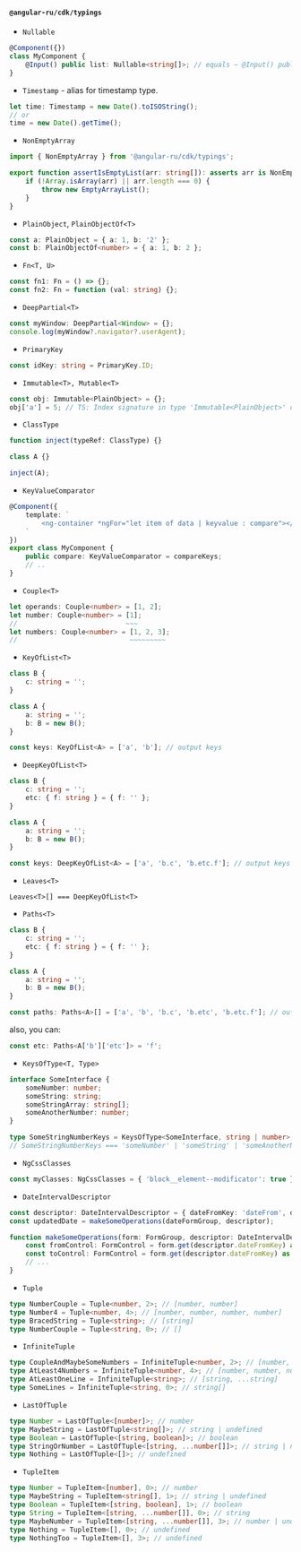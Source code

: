 #### `@angular-ru/cdk/typings`

-   `Nullable`

```typescript
@Component({})
class MyComponent {
    @Input() public list: Nullable<string[]>; // equals ~ @Input() public list: string[] | null | undefined;
}
```

-   `Timestamp` - alias for timestamp type.

```typescript
let time: Timestamp = new Date().toISOString();
// or
time = new Date().getTime();
```

-   `NonEmptyArray`

```typescript
import { NonEmptyArray } from '@angular-ru/cdk/typings';

export function assertIsEmptyList(arr: string[]): asserts arr is NonEmptyArray<string> {
    if (!Array.isArray(arr) || arr.length === 0) {
        throw new EmptyArrayList();
    }
}
```

-   `PlainObject`, `PlainObjectOf<T>`

```typescript
const a: PlainObject = { a: 1, b: '2' };
const b: PlainObjectOf<number> = { a: 1, b: 2 };
```

-   `Fn<T, U>`

```typescript
const fn1: Fn = () => {};
const fn2: Fn = function (val: string) {};
```

-   `DeepPartial<T>`

```typescript
const myWindow: DeepPartial<Window> = {};
console.log(myWindow?.navigator?.userAgent);
```

-   `PrimaryKey`

```typescript
const idKey: string = PrimaryKey.ID;
```

-   `Immutable<T>, Mutable<T>`

```typescript
const obj: Immutable<PlainObject> = {};
obj['a'] = 5; // TS: Index signature in type 'Immutable<PlainObject>' only permits reading
```

-   `ClassType`

```typescript
function inject(typeRef: ClassType) {}

class A {}

inject(A);
```

-   `KeyValueComparator`

```typescript
@Component({
    template: `
        <ng-container *ngFor="let item of data | keyvalue : compare"></ng-container>
    `
})
export class MyComponent {
    public compare: KeyValueComparator = compareKeys;
    // ..
}
```

-   `Couple<T>`

```typescript
let operands: Couple<number> = [1, 2];
let number: Couple<number> = [1];
//                           ~~~
let numbers: Couple<number> = [1, 2, 3];
//                            ~~~~~~~~~
```

-   `KeyOfList<T>`

```typescript
class B {
    c: string = '';
}

class A {
    a: string = '';
    b: B = new B();
}

const keys: KeyOfList<A> = ['a', 'b']; // output keys
```

-   `DeepKeyOfList<T>`

```typescript
class B {
    c: string = '';
    etc: { f: string } = { f: '' };
}

class A {
    a: string = '';
    b: B = new B();
}

const keys: DeepKeyOfList<A> = ['a', 'b.c', 'b.etc.f']; // output keys
```

-   `Leaves<T>`

`Leaves<T>[] === DeepKeyOfList<T>`

-   `Paths<T>`

```typescript
class B {
    c: string = '';
    etc: { f: string } = { f: '' };
}

class A {
    a: string = '';
    b: B = new B();
}

const paths: Paths<A>[] = ['a', 'b', 'b.c', 'b.etc', 'b.etc.f']; // output keys
```

also, you can:

```typescript
const etc: Paths<A['b']['etc']> = 'f';
```

-   `KeysOfType<T, Type>`

```typescript
interface SomeInterface {
    someNumber: number;
    someString: string;
    someStringArray: string[];
    someAnotherNumber: number;
}

type SomeStringNumberKeys = KeysOfType<SomeInterface, string | number>;
// SomeStringNumberKeys === 'someNumber' | 'someString' | 'someAnotherNumber'
```

-   `NgCssClasses`

```typescript
const myClasses: NgCssClasses = { 'block__element--modificator': true };
```

-   `DateIntervalDescriptor`

```typescript
const descriptor: DateIntervalDescriptor = { dateFromKey: 'dateFrom', dateToKey: 'dateTo' };
const updatedDate = makeSomeOperations(dateFormGroup, descriptor);

function makeSomeOperations(form: FormGroup, descriptor: DateIntervalDescriptor) {
    const fromControl: FormControl = form.get(descriptor.dateFromKey) as FormControl;
    const toControl: FormControl = form.get(descriptor.dateFromKey) as FormControl;
    // ...
}
```

-   `Tuple`

```typescript
type NumberCouple = Tuple<number, 2>; // [number, number]
type Number4 = Tuple<number, 4>; // [number, number, number, number]
type BracedString = Tuple<string>; // [string]
type NumberCouple = Tuple<string, 0>; // []
```

-   `InfiniteTuple`

```typescript
type CoupleAndMaybeSomeNumbers = InfiniteTuple<number, 2>; // [number, number, ...number]
type AtLeast4Numbers = InfiniteTuple<number, 4>; // [number, number, number, number, ...number]
type AtLeastOneLine = InfiniteTuple<string>; // [string, ...string]
type SomeLines = InfiniteTuple<string, 0>; // string[]
```

-   `LastOfTuple`

```typescript
type Number = LastOfTuple<[number]>; // number
type MaybeString = LastOfTuple<string[]>; // string | undefined
type Boolean = LastOfTuple<[string, boolean]>; // boolean
type StringOrNumber = LastOfTuple<[string, ...number[]]>; // string | number
type Nothing = LastOfTuple<[]>; // undefined
```

-   `TupleItem`

```typescript
type Number = TupleItem<[number], 0>; // number
type MaybeString = TupleItem<string[], 1>; // string | undefined
type Boolean = TupleItem<[string, boolean], 1>; // boolean
type String = TupleItem<[string, ...number[]], 0>; // string
type MaybeNumber = TupleItem<[string, ...number[]], 3>; // number | undefined
type Nothing = TupleItem<[], 0>; // undefined
type NothingToo = TupleItem<[], 3>; // undefined
```
